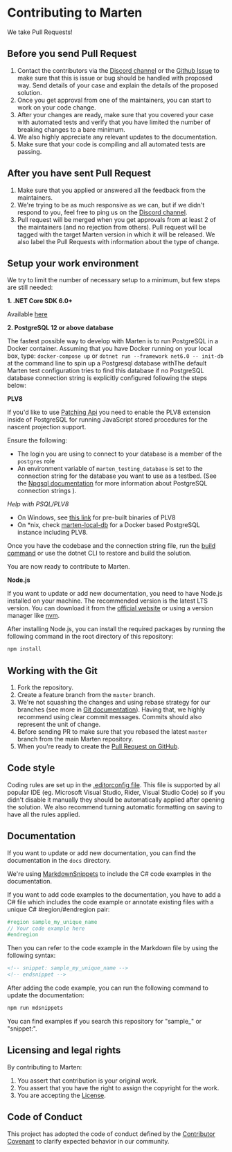# Contributing to Marten

We take Pull Requests!

## Before you send Pull Request

1. Contact the contributors via the [Discord channel](https://discord.gg/WMxrvegf8H) or the [Github Issue](https://github.com/JasperFx/marten/issues/new) to make sure that this is issue or bug should be handled with proposed way. Send details of your case and explain the details of the proposed solution.
2. Once you get approval from one of the maintainers, you can start to work on your code change.
3. After your changes are ready, make sure that you covered your case with automated tests and verify that you have limited the number of breaking changes to a bare minimum.
4. We also highly appreciate any relevant updates to the documentation.
5. Make sure that your code is compiling and all automated tests are passing.

## After you have sent Pull Request

1. Make sure that you applied or answered all the feedback from the maintainers.
2. We're trying to be as much responsive as we can, but if we didn't respond to you, feel free to ping us on the [Discord channel](https://discord.gg/WMxrvegf8H).
3. Pull request will be merged when you get approvals from at least 2 of the maintainers (and no rejection from others). Pull request will be tagged with the target Marten version in which it will be released. We also label the Pull Requests with information about the type of change.

## Setup your work environment

We try to limit the number of necessary setup to a minimum, but few steps are still needed:

**1. .NET Core SDK 6.0+**

Available [here](https://dotnet.microsoft.com/download)

**2. PostgreSQL 12 or above database**

The fastest possible way to develop with Marten is to run PostgreSQL in a Docker container. Assuming that you have Docker running on your local box, type:
`docker-compose up`
or
`dotnet run --framework net6.0 -- init-db`
at the command line to spin up a Postgresql database withThe default Marten test configuration tries to find this database if no
PostgreSQL database connection string is explicitly configured following the steps below:

**PLV8**

If you'd like to use [Patching Api](https://martendb.io/documents/plv8.html#the-patching-api) you need to enable the PLV8 extension inside of PostgreSQL for running JavaScript stored procedures for the nascent projection support.

Ensure the following:

- The login you are using to connect to your database is a member of the `postgres` role
- An environment variable of `marten_testing_database` is set to the connection string for the database you want to use as a testbed. (See the [Npgsql documentation](http://www.npgsql.org/doc/connection-string-parameters.html) for more information about PostgreSQL connection strings ).

_Help with PSQL/PLV8_

- On Windows, see [this link](http://www.postgresonline.com/journal/archives/360-PLV8-binaries-for-PostgreSQL-9.5-windows-both-32-bit-and-64-bit.html) for pre-built binaries of PLV8
- On *nix, check [marten-local-db](https://github.com/eouw0o83hf/marten-local-db) for a Docker based PostgreSQL instance including PLV8.

Once you have the codebase and the connection string file, run the [build command](https://github.com/JasperFx/marten#build-commands) or use the dotnet CLI to restore and build the solution.

You are now ready to contribute to Marten.

**Node.js**

If you want to update or add new documentation, you need to have Node.js installed on your machine. The recommended version is the latest LTS version. You can download it from the [official website](https://nodejs.org/) or using a version manager like [nvm](https://github.com/nvm-sh/nvm).

After installing Node.js, you can install the required packages by running the following command in the root directory of this repository:

```bash
npm install
```

## Working with the Git

1. Fork the repository.
2. Create a feature branch from the `master` branch.
3. We're not squashing the changes and using rebase strategy for our branches (see more in [Git documentation](https://git-scm.com/book/en/v2/Git-Branching-Rebasing)). Having that, we highly recommend using clear commit messages. Commits should also represent the unit of change.
4. Before sending PR to make sure that you rebased the latest `master` branch from the main Marten repository.
5. When you're ready to create the [Pull Request on GitHub](https://github.com/JasperFx/marten/compare).

## Code style

Coding rules are set up in the [.editorconfig file](.editorconfig). This file is supported by all popular IDE (eg. Microsoft Visual Studio, Rider, Visual Studio Code) so if you didn't disable it manually they should be automatically applied after opening the solution. We also recommend turning automatic formatting on saving to have all the rules applied.

## Documentation

If you want to update or add new documentation, you can find the documentation in the `docs` directory.

We're using [MarkdownSnippets](https://github.com/SimonCropp/MarkdownSnippets) to include the C# code examples in the documentation.

If you want to add code examples to the documentation, you have to add a C# file which includes the code example or annotate existing files with a unique C# #region/#endregion pair:

```csharp
#region sample_my_unique_name
// Your code example here
#endregion
```

Then you can refer to the code example in the Markdown file by using the following syntax:

```markdown
<!-- snippet: sample_my_unique_name -->
<!-- endsnippet -->
```

After adding the code example, you can run the following command to update the documentation:

```bash
npm run mdsnippets
```

You can find examples if you search this repository for "sample_" or "snippet:".

## Licensing and legal rights

By contributing to Marten:

1. You assert that contribution is your original work.
2. You assert that you have the right to assign the copyright for the work.
3. You are accepting the [License](LICENSE).

## Code of Conduct

This project has adopted the code of conduct defined by the [Contributor Covenant](http://contributor-covenant.org/) to clarify expected behavior in our community.
